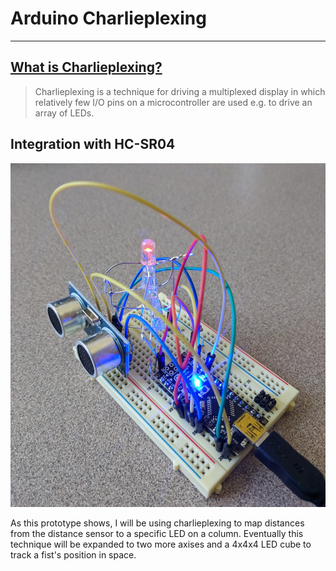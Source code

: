 # Arduino Charlieplexing
___

## [What is Charlieplexing?](https://en.wikipedia.org/wiki/Charlieplexing)

> Charlieplexing is a technique for driving a multiplexed display in which relatively few I/O pins on a microcontroller are used e.g. to drive an array of LEDs.

## Integration with HC-SR04

![Alt](Images/prototype1.jpg)

As this prototype shows, I will be using charlieplexing to map distances from the distance sensor to a specific LED on a column. Eventually this technique will be expanded to two more axises and a 4x4x4 LED cube to track a fist's position in space. 